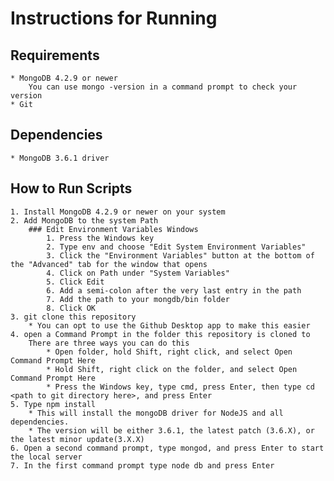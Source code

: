 # Instructions for Running

## Requirements
    * MongoDB 4.2.9 or newer
        You can use mongo -version in a command prompt to check your version
    * Git

## Dependencies
    * MongoDB 3.6.1 driver

## How to Run Scripts
    1. Install MongoDB 4.2.9 or newer on your system
    2. Add MongoDB to the system Path
        ### Edit Environment Variables Windows
            1. Press the Windows key
            2. Type env and choose "Edit System Environment Variables"
            3. Click the "Environment Variables" button at the bottom of the "Advanced" tab for the window that opens
            4. Click on Path under "System Variables"
            5. Click Edit
            6. Add a semi-colon after the very last entry in the path
            7. Add the path to your mongdb/bin folder
            8. Click OK
    3. git clone this repository
        * You can opt to use the Github Desktop app to make this easier
    4. open a Command Prompt in the folder this repository is cloned to
        There are three ways you can do this
            * Open folder, hold Shift, right click, and select Open Command Prompt Here
            * Hold Shift, right click on the folder, and select Open Command Prompt Here
            * Press the Windows key, type cmd, press Enter, then type cd <path to git directory here>, and press Enter
    5. Type npm install
        * This will install the mongoDB driver for NodeJS and all dependencies.
        * The version will be either 3.6.1, the latest patch (3.6.X), or the latest minor update(3.X.X)
    6. Open a second command prompt, type mongod, and press Enter to start the local server
    7. In the first command prompt type node db and press Enter